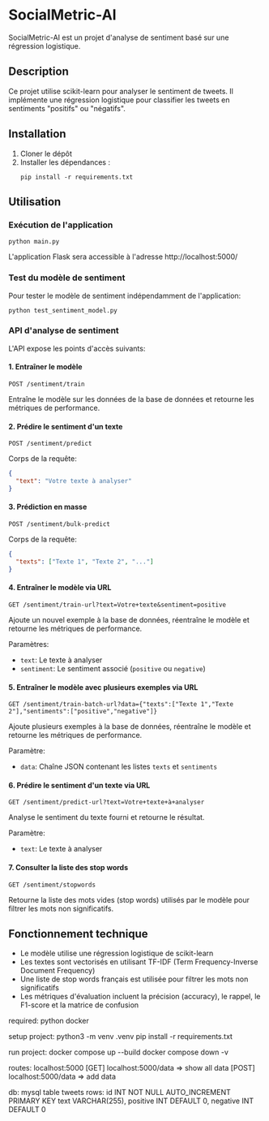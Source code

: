 # SocialMetric-AI

SocialMetric-AI est un projet d'analyse de sentiment basé sur une régression logistique.

## Description

Ce projet utilise scikit-learn pour analyser le sentiment de tweets. Il implémente une régression logistique pour classifier les tweets en sentiments "positifs" ou "négatifs".

## Installation

1. Cloner le dépôt
2. Installer les dépendances :
   ```
   pip install -r requirements.txt
   ```

## Utilisation

### Exécution de l'application

```
python main.py
```

L'application Flask sera accessible à l'adresse http://localhost:5000/

### Test du modèle de sentiment

Pour tester le modèle de sentiment indépendamment de l'application:

```
python test_sentiment_model.py
```

### API d'analyse de sentiment

L'API expose les points d'accès suivants:

#### 1. Entraîner le modèle

```
POST /sentiment/train
```

Entraîne le modèle sur les données de la base de données et retourne les métriques de performance.

#### 2. Prédire le sentiment d'un texte

```
POST /sentiment/predict
```

Corps de la requête:
```json
{
  "text": "Votre texte à analyser"
}
```

#### 3. Prédiction en masse

```
POST /sentiment/bulk-predict
```

Corps de la requête:
```json
{
  "texts": ["Texte 1", "Texte 2", "..."]
}
```

#### 4. Entraîner le modèle via URL

```
GET /sentiment/train-url?text=Votre+texte&sentiment=positive
```

Ajoute un nouvel exemple à la base de données, réentraîne le modèle et retourne les métriques de performance.

Paramètres:
- `text`: Le texte à analyser
- `sentiment`: Le sentiment associé (`positive` ou `negative`)

#### 5. Entraîner le modèle avec plusieurs exemples via URL

```
GET /sentiment/train-batch-url?data={"texts":["Texte 1","Texte 2"],"sentiments":["positive","negative"]}
```

Ajoute plusieurs exemples à la base de données, réentraîne le modèle et retourne les métriques de performance.

Paramètre:
- `data`: Chaîne JSON contenant les listes `texts` et `sentiments`

#### 6. Prédire le sentiment d'un texte via URL

```
GET /sentiment/predict-url?text=Votre+texte+à+analyser
```

Analyse le sentiment du texte fourni et retourne le résultat.

Paramètre:
- `text`: Le texte à analyser

#### 7. Consulter la liste des stop words

```
GET /sentiment/stopwords
```

Retourne la liste des mots vides (stop words) utilisés par le modèle pour filtrer les mots non significatifs.

## Fonctionnement technique

- Le modèle utilise une régression logistique de scikit-learn
- Les textes sont vectorisés en utilisant TF-IDF (Term Frequency-Inverse Document Frequency)
- Une liste de stop words français est utilisée pour filtrer les mots non significatifs
- Les métriques d'évaluation incluent la précision (accuracy), le rappel, le F1-score et la matrice de confusion

required: 
python 
docker

setup project: 
python3 -m venv .venv 
pip install -r requirements.txt

run project:
docker compose up --build
docker compose down -v 

routes: 
localhost:5000
[GET] localhost:5000/data => show all data
[POST] localhost:5000/data => add data

db:
mysql 
table tweets 
rows: 
    id INT NOT NULL AUTO_INCREMENT PRIMARY KEY 
    text VARCHAR(255), 
    positive INT DEFAULT 0, 
    negative INT DEFAULT 0
